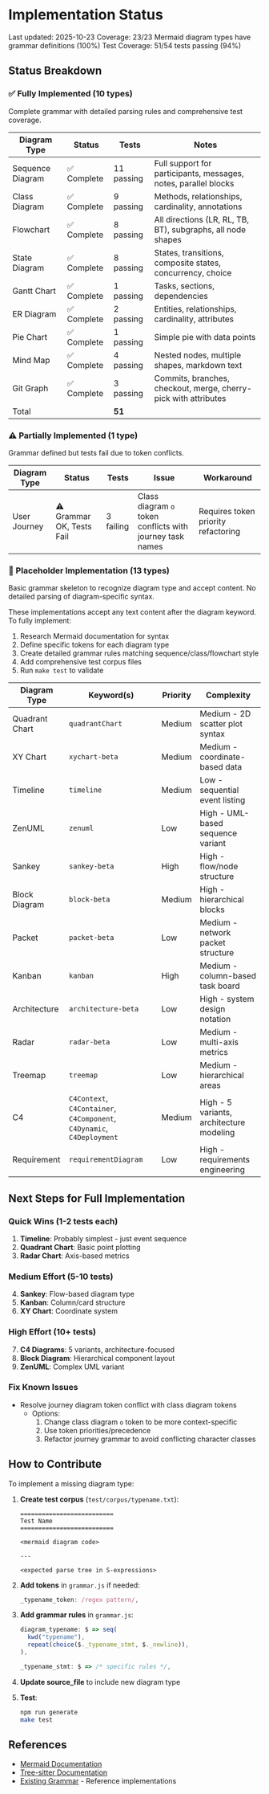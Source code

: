 # Implementation Status

Last updated: 2025-10-23
Coverage: 23/23 Mermaid diagram types have grammar definitions (100%)
Test Coverage: 51/54 tests passing (94%)

## Status Breakdown

### ✅ Fully Implemented (10 types)
Complete grammar with detailed parsing rules and comprehensive test coverage.

| Diagram Type | Status | Tests | Notes |
|---|---|---|---|
| Sequence Diagram | ✅ Complete | 11 passing | Full support for participants, messages, notes, parallel blocks |
| Class Diagram | ✅ Complete | 9 passing | Methods, relationships, cardinality, annotations |
| Flowchart | ✅ Complete | 8 passing | All directions (LR, RL, TB, BT), subgraphs, all node shapes |
| State Diagram | ✅ Complete | 8 passing | States, transitions, composite states, concurrency, choice |
| Gantt Chart | ✅ Complete | 1 passing | Tasks, sections, dependencies |
| ER Diagram | ✅ Complete | 2 passing | Entities, relationships, cardinality, attributes |
| Pie Chart | ✅ Complete | 1 passing | Simple pie with data points |
| Mind Map | ✅ Complete | 4 passing | Nested nodes, multiple shapes, markdown text |
| Git Graph | ✅ Complete | 3 passing | Commits, branches, checkout, merge, cherry-pick with attributes |
| Total | | **51** | |

### ⚠️ Partially Implemented (1 type)
Grammar defined but tests fail due to token conflicts.

| Diagram Type | Status | Tests | Issue | Workaround |
|---|---|---|---|---|
| User Journey | ⚠️ Grammar OK, Tests Fail | 3 failing | Class diagram `o` token conflicts with journey task names | Requires token priority refactoring |

### 📝 Placeholder Implementation (13 types)
Basic grammar skeleton to recognize diagram type and accept content. No detailed parsing of diagram-specific syntax.

These implementations accept any text content after the diagram keyword. To fully implement:
1. Research Mermaid documentation for syntax
2. Define specific tokens for each diagram type
3. Create detailed grammar rules matching sequence/class/flowchart style
4. Add comprehensive test corpus files
5. Run `make test` to validate

| Diagram Type | Keyword(s) | Priority | Complexity |
|---|---|---|---|
| Quadrant Chart | `quadrantChart` | Medium | Medium - 2D scatter plot syntax |
| XY Chart | `xychart-beta` | Medium | Medium - coordinate-based data |
| Timeline | `timeline` | Medium | Low - sequential event listing |
| ZenUML | `zenuml` | Low | High - UML-based sequence variant |
| Sankey | `sankey-beta` | High | High - flow/node structure |
| Block Diagram | `block-beta` | Medium | High - hierarchical blocks |
| Packet | `packet-beta` | Low | Medium - network packet structure |
| Kanban | `kanban` | High | Medium - column-based task board |
| Architecture | `architecture-beta` | Low | High - system design notation |
| Radar | `radar-beta` | Low | Medium - multi-axis metrics |
| Treemap | `treemap` | Low | Medium - hierarchical areas |
| C4 | `C4Context`, `C4Container`, `C4Component`, `C4Dynamic`, `C4Deployment` | Medium | High - 5 variants, architecture modeling |
| Requirement | `requirementDiagram` | Low | High - requirements engineering |

## Next Steps for Full Implementation

### Quick Wins (1-2 tests each)
1. **Timeline**: Probably simplest - just event sequence
2. **Quadrant Chart**: Basic point plotting
3. **Radar Chart**: Axis-based metrics

### Medium Effort (5-10 tests)
4. **Sankey**: Flow-based diagram type
5. **Kanban**: Column/card structure
6. **XY Chart**: Coordinate system

### High Effort (10+ tests)
7. **C4 Diagrams**: 5 variants, architecture-focused
8. **Block Diagram**: Hierarchical component layout
9. **ZenUML**: Complex UML variant

### Fix Known Issues
- Resolve journey diagram token conflict with class diagram tokens
  - Options:
    1. Change class diagram `o` token to be more context-specific
    2. Use token priorities/precedence
    3. Refactor journey grammar to avoid conflicting character classes

## How to Contribute

To implement a missing diagram type:

1. **Create test corpus** (`test/corpus/typename.txt`):
   ```
   ==========================
   Test Name
   ==========================

   <mermaid diagram code>

   ---

   <expected parse tree in S-expressions>
   ```

2. **Add tokens** in `grammar.js` if needed:
   ```javascript
   _typename_token: /regex pattern/,
   ```

3. **Add grammar rules** in `grammar.js`:
   ```javascript
   diagram_typename: $ => seq(
     kwd("typename"),
     repeat(choice($._typename_stmt, $._newline)),
   ),

   _typename_stmt: $ => /* specific rules */,
   ```

4. **Update source_file** to include new diagram type

5. **Test**:
   ```bash
   npm run generate
   make test
   ```

## References

- [Mermaid Documentation](https://mermaid.js.org)
- [Tree-sitter Documentation](https://tree-sitter.github.io/tree-sitter)
- [Existing Grammar](grammar.js) - Reference implementations
